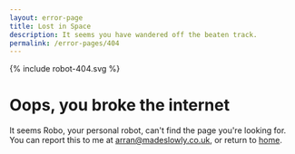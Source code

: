 ```yaml
---
layout: error-page
title: Lost in Space
description: It seems you have wandered off the beaten track.
permalink: /error-pages/404
---
```


{% include robot-404.svg %}

# Oops, you broke the internet

It seems Robo, your personal robot, can't find the page you're looking for. You can report this to me at <i class="fas fa-envelope"></i> <a href="mailto:arran@madeslowly.co.uk">arran@madeslowly.co.uk</a>, or return to <a href="{{ site.url }}">home</a>.

